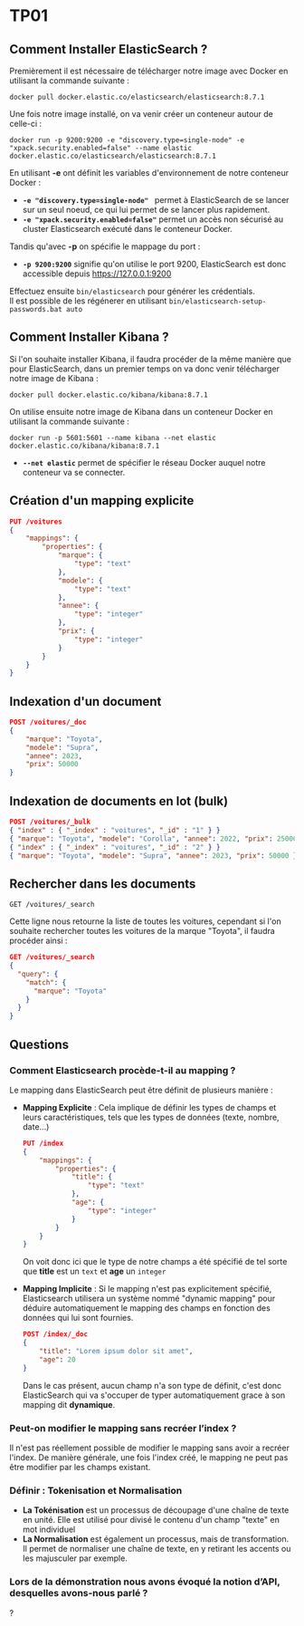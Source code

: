 # TP01
## Comment Installer ElasticSearch ?
Premièrement il est nécessaire de télécharger notre image avec Docker en utilisant la commande suivante :

```
docker pull docker.elastic.co/elasticsearch/elasticsearch:8.7.1
```

Une fois notre image installé, on va venir créer un conteneur autour de celle-ci :

```
docker run -p 9200:9200 -e "discovery.type=single-node" -e "xpack.security.enabled=false" --name elastic docker.elastic.co/elasticsearch/elasticsearch:8.7.1
```

En utilisant **__-e__** ont définit les variables d'environnement de notre conteneur Docker :
- **`-e "discovery.type=single-node" `** permet à ElasticSearch de se lancer sur un seul noeud, ce qui lui permet de se lancer plus rapidement.
- **`-e "xpack.security.enabled=false"`** permet un accès non sécurisé au cluster Elasticsearch exécuté dans le conteneur Docker. 

Tandis qu'avec **__-p__** on spécifie le mappage du port :
- **`-p 9200:9200`** signifie qu'on utilise le port 9200, ElasticSearch est donc accessible depuis https://127.0.0.1:9200

Effectuez ensuite `bin/elasticsearch` pour générer les crédentials.  
Il est possible de les régénerer en utilisant `bin/elasticsearch-setup-passwords.bat auto`

## Comment Installer Kibana ?
Si l'on souhaite installer Kibana, il faudra procéder de la même manière que pour ElasticSearch, dans un premier temps on va donc venir télécharger notre image de Kibana :

```
docker pull docker.elastic.co/kibana/kibana:8.7.1
```

On utilise ensuite notre image de Kibana dans un conteneur Docker en utilisant la commande suivante : 

```
docker run -p 5601:5601 --name kibana --net elastic docker.elastic.co/kibana/kibana:8.7.1
```
- **`--net elastic`** permet de spécifier le réseau Docker auquel notre conteneur va se connecter.

## Création d'un mapping explicite
```json
PUT /voitures
{
    "mappings": {
        "properties": {
            "marque": {
                "type": "text"
            },
            "modele": {
                "type": "text"
            },
            "annee": {
                "type": "integer"
            },
            "prix": {
                "type": "integer"
            }
        }
    }
}
```

## Indexation d'un document
```json
POST /voitures/_doc
{
    "marque": "Toyota",
    "modele": "Supra",
    "annee": 2023,
    "prix": 50000
}
```

## Indexation de documents en lot (bulk)
```json
POST /voitures/_bulk
{ "index" : { "_index" : "voitures", "_id" : "1" } }
{ "marque": "Toyota", "modele": "Corolla", "annee": 2022, "prix": 25000 }
{ "index" : { "_index" : "voitures", "_id" : "2" } }
{ "marque": "Toyota", "modele": "Supra", "annee": 2023, "prix": 50000 }
```

## Rechercher dans les documents
```
GET /voitures/_search
```

Cette ligne nous retourne la liste de toutes les voitures, cependant si l'on souhaite rechercher toutes les voitures de la marque "Toyota", il faudra procéder ainsi :

```json
GET /voitures/_search
{
  "query": {
    "match": {
      "marque": "Toyota"
    }
  }
}
```

## Questions

### Comment Elasticsearch procède-t-il au mapping ? 
Le mapping dans ElasticSearch peut être définit de plusieurs manière :
- **Mapping Explicite** : Cela implique de définir les types de champs et leurs caractéristiques, tels que les types de données (texte, nombre, date...)

    ```json
    PUT /index
    {
        "mappings": {
            "properties": {
                "title": {
                    "type": "text"
                },
                "age": {
                    "type": "integer"
                }
            }
        }
    }
    ```
    On voit donc ici que le type de notre champs a été spécifié de tel sorte que **title** est un `text` et **age** un `integer`
- **Mapping Implicite** : Si le mapping n'est pas explicitement spécifié, Elasticsearch utilisera un système nommé "dynamic mapping" pour déduire automatiquement le mapping des champs en fonction des données qui lui sont fournies.

    ```json
    POST /index/_doc
    {
        "title": "Lorem ipsum dolor sit amet",
        "age": 20
    }
    ```
    Dans le cas présent, aucun champ n'a son type de définit, c'est donc ElasticSearch qui va s'occuper de typer automatiquement grace à son mapping dit **dynamique**.

### Peut-on modifier le mapping sans recréer l’index ?  
Il n'est pas réellement possible de modifier le mapping sans avoir a recréer l'index. De manière générale, une fois l'index créé, le mapping ne peut pas être modifier par les champs existant.

### Définir : Tokenisation et Normalisation
- **La Tokénisation** est un processus de découpage d'une chaîne de texte en unité. Elle est utilisé pour divisé le contenu d'un champ "texte" en mot individuel
- **La Normalisation** est également un processus, mais de transformation. Il permet de normaliser une chaîne de texte, en y retirant les accents ou les majusculer par exemple.

### Lors de la démonstration nous avons évoqué la notion d’API, desquelles avons-nous parlé ? 
?